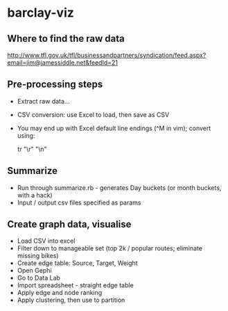 barclay-viz
===========

## Where to find the raw data

http://www.tfl.gov.uk/tfl/businessandpartners/syndication/feed.aspx?email=jim@jamessiddle.net&feedId=21

## Pre-processing steps

- Extract raw data...
- CSV conversion: use Excel to load, then save as CSV
- You may end up with Excel default line endings (^M in vim); convert using: 

    tr "\r" "\n"  

## Summarize

- Run through summarize.rb - generates Day buckets (or month buckets, with a hack)
- Input / output csv files specified as params

## Create graph data, visualise

- Load CSV into excel
- Filter down to manageable set (top 2k / popular routes; eliminate missing bikes)
- Create edge table: Source, Target, Weight
- Open Gephi
- Go to Data Lab
- Import spreadsheet - straight edge table
- Apply edge and node ranking
- Apply clustering, then use to partition

